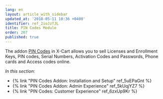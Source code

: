 ```yaml
---
lang: en
layout: article_with_sidebar
updated_at: '2018-05-11 10:36 +0400'
identifier: ref_2ioJzfJL
title: PIN Codes Module
order: 207
published: true
---
```

The addon [PIN Codes](https://market.x-cart.com/addons/pin-codes.html "PIN Codes Module") in X-Cart allows you to sell Licenses and Enrollment Keys, PIN codes, Serial Numbers, Activation Codes and Passwords, Phone cards and Access codes online. 

_In this section_:
* {% link "PIN Codes Addon: Installation and Setup" ref_5uEPaGnt %}
* {% link "PIN Codes Addon: Admin Experience" ref_5kUqjYZ7 %}
* {% link "PIN Codes: Customer Experience" ref_6zxUp9Kr %}
